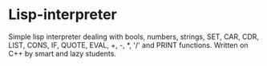 # Lisp-interpreter

Simple lisp interpreter dealing with bools, numbers, strings, SET,
CAR, CDR, LIST, CONS, IF, QUOTE, EVAL, +, -, *, '/' and PRINT
functions. Written on C++ by smart and lazy students.
